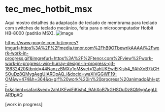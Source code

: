 # tec_mec_hotbit_msx

Aqui mostro detalhes da adaptação de teclado de membrama para teclado com switches de teclado mecânico, feita para o microcomputador Hotbit HB-8000 (padrão MSX).
![image](https://user-images.githubusercontent.com/26171819/218290857-ba6a8a31-c77a-4b2f-b11e-059f37e2d79c.jpeg)

https://www.google.com.br/imgres?imgurl=https%3A%2F%2Fmedia.tenor.com%2FhB9OTbewrikAAAAi%2Fwork-work-in-progress.gif&imgrefurl=https%3A%2F%2Ftenor.com%2Fview%2Fwork-work-in-progress-wip-hurray-design-in-progress-gif-18632420&tbnid=44NanzzBMXy1oM&vet=12ahUKEwiEiKish4_9AhXoB7kGHSOuDz8QMygAegUIARDpAQ..i&docid=waXIVGGWF19-OM&w=474&h=364&q=gif%20work%20in%20progress%20animado&hl=pt-br&client=safari&ved=2ahUKEwiEiKish4_9AhXoB7kGHSOuDz8QMygAegUIARDpAQ

[work in progress]
